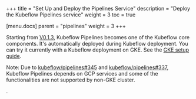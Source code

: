 +++
title = "Set Up and Deploy the Pipelines Service"
description = "Deploy the Kubeflow Pipelines service"
weight = 3
toc = true

[menu.docs]
  parent = "pipelines"
  weight = 3
+++

Starting from [V0.1.3](https://github.com/kubeflow/pipelines/releases/tag/0.1.3), Kubeflow Pipelines becomes one of the Kubeflow core components. It's automatically deployed during Kubeflow deployment. You can try it currently with a Kubeflow deployment on GKE. See the [GKE setup guide](/docs/started/getting-started-gke/).





Note: Due to 
[kubeflow/pipelines#345](https://github.com/kubeflow/pipelines/issues/345) and 
[kubeflow/pipelines#337](https://github.com/kubeflow/pipelines/issues/337), Kubeflow Pipelines depends on GCP services and some of the functionalities are not supported by non-GKE cluster.





















































 .